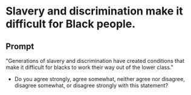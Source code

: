 # Slavery and discrimination make it difficult for Black people.

## Prompt
"Generations of slavery and discrimination have created
conditions that make it difficult for blacks to work their way out of
the lower class."
- Do you agree strongly, agree somewhat, neither agree nor
disagree, disagree somewhat, or disagree strongly with this
statement?
